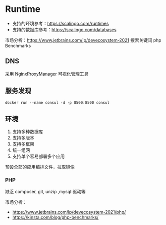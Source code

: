 # Runtime

* 支持的环境参考：https://scalingo.com/runtimes
* 支持的数据库参考：https://scalingo.com/databases

市场分析：https://www.jetbrains.com/lp/devecosystem-2021
搜索关键词 php  Benchmarks 

## DNS

采用 [NginxProxyManager](https://github.com/NginxProxyManager/nginx-proxy-manager) 可视化管理工具

## 服务发现

```
docker run --name consul -d -p 8500:8500 consul
```

## 环境

1. 支持多种数据库
2. 支持多版本
4. 支持多框架
3. 统一组网
4. 支持单个容易部署多个应用

预设全部的应用编排文件，拉取镜像

### PHP

缺乏 composer, git, unzip ,mysql 驱动等

市场分析：
* https://www.jetbrains.com/lp/devecosystem-2021/php/
* https://kinsta.com/blog/php-benchmarks/
